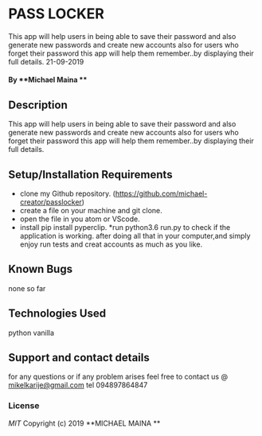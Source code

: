 # PASS LOCKER
####

This app will help users in being able to save their password and also generate new passwords and create new accounts also for users who forget their password this app will help them remember..by displaying their full details.
21-09-2019
#### By **Michael Maina **

## Description
This app will help users in being able to save their password and also generate new passwords and create new accounts also for users who forget their password this app will help them remember..by displaying their full details.

## Setup/Installation Requirements
* clone my Github repository.
(https://github.com/michael-creator/passlocker)
* create a file on your machine and git clone.
* open the file in you atom or VScode.
* install pip install pyperclip.
*run python3.6 run.py to check if the application is working.
after doing all that in your computer,and simply enjoy run tests and creat accounts as much as you like.

## Known Bugs
none so far

## Technologies Used
python vanilla

## Support and contact details
for any questions or if any problem arises feel free to contact us @ mikelkarije@gmail.com
tel 094897864847

### License
*MIT*
Copyright (c) 2019 **MICHAEL MAINA **
